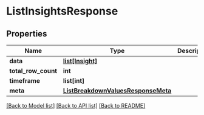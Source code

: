 # ListInsightsResponse

## Properties
Name | Type | Description | Notes
------------ | ------------- | ------------- | -------------
**data** | [**list[Insight]**](Insight.md) |  | [optional]
**total_row_count** | **int** |  | [optional]
**timeframe** | **list[int]** |  | [optional]
**meta** | [**ListBreakdownValuesResponseMeta**](ListBreakdownValuesResponseMeta.md) |  | [optional]

[[Back to Model list]](../README.md#documentation-for-models) [[Back to API list]](../README.md#documentation-for-api-endpoints) [[Back to README]](../README.md)


